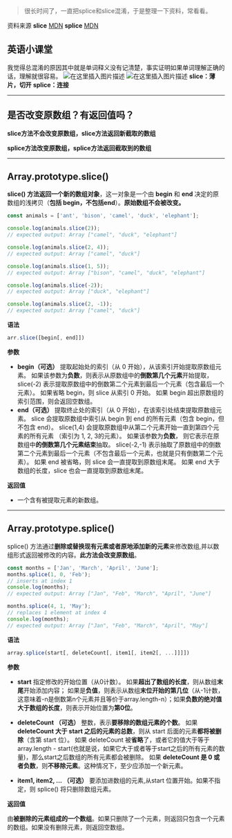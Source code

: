 > 很长时间了，一直把splice和slice混淆，于是整理一下资料，常看看。

资料来源
**slice** [MDN](https://developer.mozilla.org/zh-CN/docs/Web/JavaScript/Reference/Global_Objects/Array/slice)
**splice** [MDN](https://developer.mozilla.org/zh-CN/docs/Web/JavaScript/Reference/Global_Objects/Array/splice)

## 英语小课堂

我觉得总混淆的原因其中就是单词释义没有记清楚，事实证明如果单词理解正确的话，理解就很容易。
![在这里插入图片描述](https://img-blog.csdnimg.cn/82d4268ebf044592a7678d889b895b1f.png?x-oss-process=image/watermark,type_ZHJvaWRzYW5zZmFsbGJhY2s,shadow_50,text_Q1NETiBARGF4MV8=,size_20,color_FFFFFF,t_70,g_se,x_16)
![在这里插入图片描述](https://img-blog.csdnimg.cn/7b455914496a4666965bd648f81dc65d.png?x-oss-process=image/watermark,type_ZHJvaWRzYW5zZmFsbGJhY2s,shadow_50,text_Q1NETiBARGF4MV8=,size_20,color_FFFFFF,t_70,g_se,x_16)
**slice：薄片，切开**
**splice：连接**

----------
## 是否改变原数组？有返回值吗？


**slice方法不会改变原数组，slice方法返回新截取的数组**

**splice方法改变原数组，splice方法返回截取到的数组**

-----------

## Array.prototype.slice()
**slice() 方法返回一个新的数组对象**，这一对象是一个由 **begin** 和 **end** 决定的原数组的浅拷贝（**包括 begin，不包括end**）。**原始数组不会被改变。**

```javascript
const animals = ['ant', 'bison', 'camel', 'duck', 'elephant'];

console.log(animals.slice(2));
// expected output: Array ["camel", "duck", "elephant"]

console.log(animals.slice(2, 4));
// expected output: Array ["camel", "duck"]

console.log(animals.slice(1, 5));
// expected output: Array ["bison", "camel", "duck", "elephant"]

console.log(animals.slice(-2));
// expected output: Array ["duck", "elephant"]

console.log(animals.slice(2, -1));
// expected output: Array ["camel", "duck"]

```

**语法**


```javascript
arr.slice([begin[, end]])
```


**参数**

 - **begin（可选）**
 提取起始处的索引（从 0 开始），从该索引开始提取原数组元素。
 如果该参数为**负数**，则表示从原数组中的**倒数第几个元素**开始提取，slice(-2) 表示提取原数组中的倒数第二个元素到最后一个元素（包含最后一个元素）。
 如果省略 begin，则 slice 从索引 0 开始。
 如果 begin 超出原数组的索引范围，则会返回空数组。
 - **end（可选）**
提取终止处的索引（从 0 开始），在该索引处结束提取原数组元素。
slice 会提取原数组中索引从 begin 到 end 的所有元素（包含 begin，但不包含 end）。
slice(1,4) 会提取原数组中从第二个元素开始一直到第四个元素的所有元素 （索引为 1, 2, 3的元素）。
如果该参数为**负数**， 则它表示在原数组中**的倒数第几个元素结束**抽取。 slice(-2,-1) 表示抽取了原数组中的倒数第二个元素到最后一个元素（不包含最后一个元素，也就是只有倒数第二个元素）。
如果 end 被省略，则 slice 会一直提取到原数组末尾。
如果 end 大于数组的长度，slice 也会一直提取到原数组末尾。

**返回值**

 - 一个含有被提取元素的新数组。


------------------------

## Array.prototype.splice()
splice() 方法通过**删除或替换现有元素或者原地添加新的元素**来修改数组,并以数组形式返回被修改的内容。**此方法会改变原数组**。

```javascript
const months = ['Jan', 'March', 'April', 'June'];
months.splice(1, 0, 'Feb');
// inserts at index 1
console.log(months);
// expected output: Array ["Jan", "Feb", "March", "April", "June"]

months.splice(4, 1, 'May');
// replaces 1 element at index 4
console.log(months);
// expected output: Array ["Jan", "Feb", "March", "April", "May"]

```

**语法**

```javascript
array.splice(start[, deleteCount[, item1[, item2[, ...]]]])
```


**参数**

 - **start**
指定修改的开始位置（从0计数）。
如果**超出了数组的长度**，则从数组**末尾**开始添加内容；
如果是**负值**，则表示从数组**末位开始的第几位**（从-1计数，这意味着-n是倒数第n个元素并且等价于array.length-n）；如果**负数的绝对值大于数组的长度**，则表示开始位置为**第0位**。

 - **deleteCount （可选）**
整数，表示**要移除的数组元素的个数**。
如果 **deleteCount 大于 start 之后的元素的总数**，则从 start 后面的元素**都将被删除**（含第 start 位）。
如果 deleteCount 被**省略**了，或者它的值大于等于array.length - start(也就是说，如果它大于或者等于start之后的所有元素的数量)，那么start之后数组的所有元素都会被删除。
如果 **deleteCount 是 0 或者负数**，则**不移除元素**。这种情况下，至少应添加一个新元素。

 - **item1, item2, ... （可选）**
要添加进数组的元素,从start 位置开始。如果不指定，则 splice() 将只删除数组元素。

**返回值**

由**被删除的元素组成的一个数组**。如果只删除了一个元素，则返回只包含一个元素的数组。如果没有删除元素，则返回空数组。